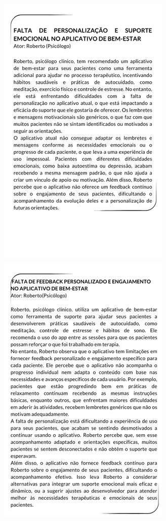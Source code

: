 <p align="center"><img src="./imagem_cenarios/cenario1.2.png" alt="cenario1.2"></p>
<p align="center"><img src="./imagem_cenarios/cenario2.2.png" alt="cenario2.2"></p>

